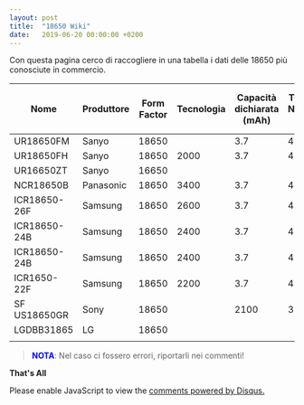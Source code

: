 ```yaml
---
layout: post
title:  "18650 Wiki"
date:   2019-06-20 00:00:00 +0200
---
```


Con questa pagina cerco di raccogliere in una tabella i dati delle 18650 più conosciute in commercio. 

| Nome | Produttore | Form Factor | Tecnologia |Capacità dichiarata (mAh) | Tensione Nominale ( V ) | Tensione massima ( V )| Massima Corrente ( A ) | Massima Corrente Picco ( A ) | Corrente di Carica ( A ) |
|-------|--------|---------|---------|---------|---------|---------|---------|---------|---------|
| UR18650FM | Sanyo | 18650 |  | 3.7 | 4.2 | | | | |
| UR18650FH | Sanyo | 18650 |2000  | 3.7 | 4.2 | | | | |
| UR16650ZT | Sanyo | 16650 |  |  |  | | | | |
| NCR18650B | Panasonic | 18650 | 3400 | 3.7 | 4.2 | | | | |
| ICR18650-26F | Samsung | 18650 | 2600 | 3.7 | 4.2 | | | | |
| ICR18650-24B | Samsung | 18650 | 2400 | 3.7 | 4.2 | | | | |
| ICR18650-24B | Samsung | 18650 | 2400 | 3.7 | 4.2 | | | | |
| ICR1650-22F |  Samsung | 18650 | 2200 | 3.7 | 4.2 | | | | |
| SF US18650GR | Sony | 18650 |  | 2100 | 3.7 | 4.2 | | | |
| LGDBB31865 | LG | 18650 |  |  |  | | | | |
| | | | | | | | | | |


  
><span style="color:blue">**NOTA**</span>:  Nel caso ci fossero errori, riportarli nei commenti! 

**That's All**


 
<div id="disqus_thread"></div>
<script>

/**
*  RECOMMENDED CONFIGURATION VARIABLES: EDIT AND UNCOMMENT THE SECTION BELOW TO INSERT DYNAMIC VALUES FROM YOUR PLATFORM OR CMS.
*  LEARN WHY DEFINING THESE VARIABLES IS IMPORTANT: https://disqus.com/admin/universalcode/#configuration-variables*/
/*
var disqus_config = function () {
this.page.url = https://pietrotti97.com/pagine/progetti/2019/06/20/18650.html;  // Replace PAGE_URL with your page's canonical URL variable
this.page.identifier = 18650wiki; // Replace PAGE_IDENTIFIER with your page's unique identifier variable
};
*/
(function() { // DON'T EDIT BELOW THIS LINE
var d = document, s = d.createElement('script');
s.src = 'https://pietrotti97.disqus.com/embed.js';
s.setAttribute('data-timestamp', +new Date());
(d.head || d.body).appendChild(s);
})();
</script>
<noscript>Please enable JavaScript to view the <a href="https://disqus.com/?ref_noscript">comments powered by Disqus.</a></noscript>
                            
